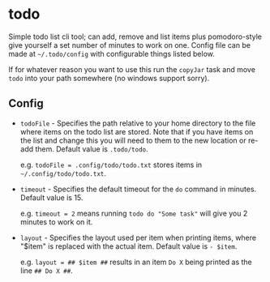 # todo

Simple todo list cli tool; can add, remove and list items plus pomodoro-style give yourself a set number of minutes to work on one.
Config file can be made at `~/.todo/config` with configurable things listed below.

If for whatever reason you want to use this run the `copyJar` task and move `todo` into your path somewhere (no windows support sorry).

## Config

* `todoFile` - Specifies the path relative to your home directory to the file where items on the todo list are stored. Note that if you have items on the list and change this you will need to them to the new location or re-add them. Default value is `.todo/todo`.

  e.g. `todoFile = .config/todo/todo.txt` stores items in `~/.config/todo/todo.txt`.
  
* `timeout` - Specifies the default timeout for the `do` command in minutes. Default value is 15.

  e.g. `timeout = 2` means running `todo do "Some task"` will give you 2 minutes to work on it.

* `layout` - Specifies the layout used per item when printing items, where "$item" is replaced with the actual item. Default value is `- $item`.

  e.g. `layout = ## $item ##` results in an item `Do X` being printed as the line `## Do X ##`.
